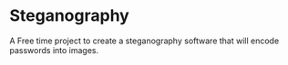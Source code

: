 # Steganography
A Free time project to create a steganography software that will encode passwords into images.
